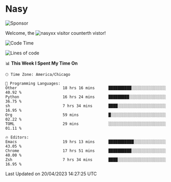 # Nasy

<!--
<p align="center">
<img height="200" src="https://github-readme-stats.vercel.app/api?username=nasyxx&count_private=true&show_icons=true&theme=dracula&include_all_commits=true"/>
<img height="200" src="https://github-readme-stats.vercel.app/api/top-langs/?username=nasyxx&theme=dracula&hide=html,jupyter+notebook&count_private=true&show_icons=true"/>
</p>

  
----------------
-->

![Sponsor](https://img.shields.io/static/v1.svg?label=Sponsor&message=%E2%9D%A4&logo=GitHub&style=flat&color=pink)
 
Welcome, the ![nasyxx visitor counter](https://count.getloli.com/get/@nasyxx?theme=rule34)th vistor!
 
<!--START_SECTION:waka-->
![Code Time](http://img.shields.io/badge/Code%20Time-3%2C430%20hrs%2057%20mins-blue)

![Lines of code](https://img.shields.io/badge/From%20Hello%20World%20I%27ve%20Written-6.2%20million%20lines%20of%20code-blue)

📊 **This Week I Spent My Time On** 

```text
🕑︎ Time Zone: America/Chicago

💬 Programming Languages: 
Other                    18 hrs 16 mins      ██████████░░░░░░░░░░░░░░░   40.92 % 
Python                   16 hrs 24 mins      █████████░░░░░░░░░░░░░░░░   36.75 % 
sh                       7 hrs 34 mins       ████░░░░░░░░░░░░░░░░░░░░░   16.95 % 
Org                      59 mins             █░░░░░░░░░░░░░░░░░░░░░░░░   02.22 % 
TOML                     29 mins             ░░░░░░░░░░░░░░░░░░░░░░░░░   01.11 % 

🔥 Editors: 
Emacs                    19 hrs 13 mins      ███████████░░░░░░░░░░░░░░   43.05 % 
Chrome                   17 hrs 51 mins      ██████████░░░░░░░░░░░░░░░   40.00 % 
Zsh                      7 hrs 34 mins       ████░░░░░░░░░░░░░░░░░░░░░   16.95 % 
```


 Last Updated on 20/04/2023 14:27:25 UTC
<!--END_SECTION:waka-->

<!-- ![visitors](https://visitor-badge.laobi.icu/badge?page_id=nasyxx.nasyxx) -->
